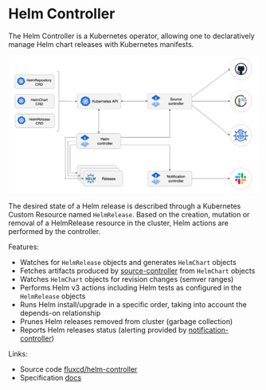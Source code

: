 # Helm Controller

The Helm Controller is a Kubernetes operator, allowing one to declaratively manage Helm chart
releases with Kubernetes manifests.

![](../../_files/helm-controller.png)

The desired state of a Helm release is described through a Kubernetes Custom Resource named `HelmRelease`.
Based on the creation, mutation or removal of a HelmRelease resource in the cluster,
Helm actions are performed by the controller.

Features:

- Watches for `HelmRelease` objects and generates `HelmChart` objects
- Fetches artifacts produced by [source-controller](../source/controller.md) from `HelmChart` objects
- Watches `HelmChart` objects for revision changes (semver ranges)
- Performs Helm v3 actions including Helm tests as configured in the `HelmRelease` objects
- Runs Helm install/upgrade in a specific order, taking into account the depends-on relationship
- Prunes Helm releases removed from cluster (garbage collection) 
- Reports Helm releases status (alerting provided by [notification-controller](../notification/controller.md))

Links:

- Source code [fluxcd/helm-controller](https://github.com/fluxcd/helm-controller)
- Specification [docs](https://github.com/fluxcd/helm-controller/tree/master/docs/spec)
